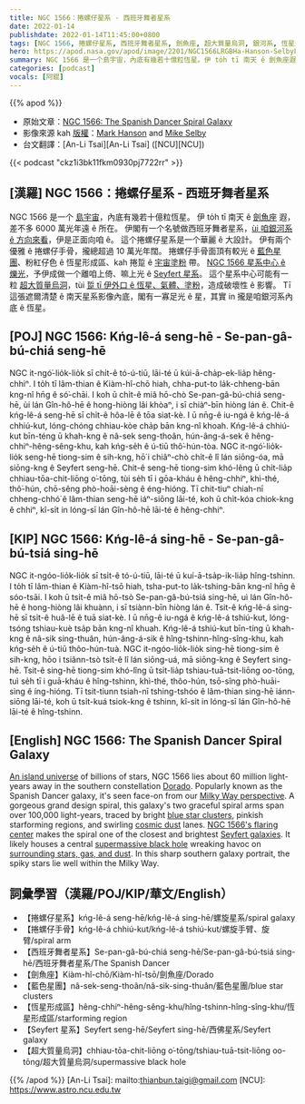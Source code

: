 ```yaml
---
title: NGC 1566：捲螺仔星系 - 西班牙舞者星系
date: 2022-01-14
publishdate: 2022-01-14T11:45:00+0800
tags: [NGC 1566, 捲螺仔星系, 西班牙舞者星系, 劍魚座, 超大質量烏洞, 銀河系, 恆星形成區, 藍色星團, 捲螺仔手骨, Seyfert 星系]
hero: https://apod.nasa.gov/apod/image/2201/NGC1566LRGBHa-Hanson-SelbyFinal1024.jpg
summary: NGC 1566 是一个島宇宙，內底有幾若十億粒恆星。伊 to̍h tī 南天 ê 劍魚座遐，差不多 6000 萬光年遠 ê 所在。
categories: [podcast]
vocals: [阿錕]
---
```


{{% apod %}}

- 原始文章：[NGC 1566: The Spanish Dancer Spiral Galaxy](https://apod.nasa.gov/apod/ap220114.html)
- 影像來源 kah [版權][copyright]：[Mark Hanson](https://www.hansonastronomy.com/) and [Mike Selby](https://www.facebook.com/masterdarksastro/)
- 台文翻譯：[An-Li Tsai][An-Li Tsai] ([NCU][NCU])

{{< podcast "ckz1i3bk11fkm0930pj7722rr" >}}

## [漢羅] NGC 1566：捲螺仔星系 - 西班牙舞者星系
NGC 1566 是一个 [島宇宙][An island universe]，內底有幾若十億粒恆星。
伊 to̍h tī 南天 ê [劍魚座][Dorado] 遐，差不多 6000 萬光年遠 ê 所在。
伊閣有一个名號做西班牙舞者星系，[ùi 咱銀河系 ê 方向來看][Milky Way perspective]，伊是正面向咱 ê。
這个捲螺仔星系是一个華麗 ê 大設計。
伊有兩个優雅 ê 捲螺仔手骨，攏總超過 10 萬光年闊。
捲螺仔手骨面頂有較光 ê [藍色星團][blue star clusters]、粉紅仔色 ê 恆星形成區、kah 捲踅 ê [宇宙塗粉][cosmic dust] 帶。
[NGC 1566 星系中心 ê 爍光][NGC 1566's flaring center]，予伊成做一个離咱上倚、嘛上光 ê [Seyfert 星系][Seyfert galaxies]。
這个星系中心可能有一粒 [超大質量烏洞][supermassive black hole]，tùi [踅 tī 伊外口 ê 恆星、氣體、塗粉][surrounding stars, gas, and dust]，造成破壞性 ê 影響。
Tī 這張遮爾清楚 ê 南天星系影像內底，閣有一寡足光 ê 星，其實 in 攏是咱銀河系內底 ê 恆星。

## [POJ] NGC 1566: Kńg-lê-á seng-hē - Se-pan-gâ-bú-chiá seng-hē
NGC it-ngó͘-lio̍k-lio̍k sī chi̍t-ê tó-ú-tiū, lāi-té ū kúi-ā-cha̍p-ek-lia̍p hêng-chhiⁿ.
I to̍h tī lâm-thian ê Kiàm-hî-chō hiah, chha-put-to la̍k-chheng-bān kng-nî hn̄g ê só͘-chāi.
I koh ū chi̍t-ê miâ hō-chò Se-pan-gâ-bú-chiá seng-hē, ùi lán Gîn-hô-hē ê hong-hiòng lâi khòaⁿ, i sī chiàⁿ-bīn hiòng lán ê.
Chit-ê kńg-lê-á seng-hē sī chi̍t-ê hôa-lē ê tōa siat-kè.
I ū nn̄g-ê iu-ngá ê kńg-lê-á chhiú-kut, lóng-chóng chhiau-kòe cha̍p bān kng-nî khoah.
Kńg-lê-á chhiú-kut bīn-téng ū khah-kng ê nâ-sek seng-thoân, hún-âng-á-sek ê hêng-chhiⁿ-hêng-sêng-khu, kah kńg-se̍h ê ú-tiū thô͘-hún-tòa.
NGC it-ngó͘-lio̍k-lio̍k seng-hē tiong-sim ê sih-kng, hō͘ i chiâⁿ-chò chi̍t-ê lî lán siōng-óa, mā siōng-kng ê Seyfert seng-hē.
Chit-ê seng-hē tiong-sim khó-lêng ū chi̍t-lia̍p chhiau-tōa-chit-liōng o͘-tōng, tùi se̍h tī i gōa-kháu ê hêng-chhiⁿ, khì-thé, thô͘-hún, chō-sêng phò-hoāi-sèng ê éng-hióng.
Tī chit-tiuⁿ chiah-nī chheng-chhó͘ ê lâm-thian seng-hē iáⁿ-siōng lāi-té, koh ū chi̍t-kóa chiok-kng ê chhiⁿ, kî-si̍t in lóng-sī lán Gîn-hô-hē lāi-té ê hêng-chhiⁿ.


## [KIP] NGC 1566: Kńg-lê-á sing-hē - Se-pan-gâ-bú-tsiá sing-hē
NGC it-ngóo-lio̍k-lio̍k sī tsi̍t-ê tó-ú-tiū, lāi-té ū kuí-ā-tsa̍p-ik-lia̍p hîng-tshinn.
I to̍h tī lâm-thian ê Kiàm-hî-tsō hiah, tsha-put-to la̍k-tshing-bān kng-nî hn̄g ê sóo-tsāi.
I koh ū tsi̍t-ê miâ hō-tsò Se-pan-gâ-bú-tsiá sing-hē, uì lán Gîn-hô-hē ê hong-hiòng lâi khuànn, i sī tsiànn-bīn hiòng lán ê.
Tsit-ê kńg-lê-á sing-hē sī tsi̍t-ê huâ-lē ê tuā siat-kè.
I ū nn̄g-ê iu-ngá ê kńg-lê-á tshiú-kut, lóng-tsóng tshiau-kuè tsa̍p bān kng-nî khuah.
Kńg-lê-á tshiú-kut bīn-tíng ū khah-kng ê nâ-sik sing-thuân, hún-âng-á-sik ê hîng-tshinn-hîng-sîng-khu, kah kńg-se̍h ê ú-tiū thôo-hún-tuà.
NGC it-ngóo-lio̍k-lio̍k sing-hē tiong-sim ê sih-kng, hōo i tsiânn-tsò tsi̍t-ê lî lán siōng-uá, mā siōng-kng ê Seyfert sing-hē.
Tsit-ê sing-hē tiong-sim khó-lîng ū tsi̍t-lia̍p tshiau-tuā-tsit-liōng oo-tōng, tuì se̍h tī i guā-kháu ê hîng-tshinn, khì-thé, thôo-hún, tsō-sîng phò-huāi-sìng ê íng-hióng.
Tī tsit-tiunn tsiah-nī tshing-tshóo ê lâm-thian sing-hē iánn-siōng lāi-té, koh ū tsi̍t-kuá tsiok-kng ê tshinn, kî-si̍t in lóng-sī lán Gîn-hô-hē lāi-té ê hîng-tshinn.

## [English] NGC 1566: The Spanish Dancer Spiral Galaxy
[An island universe][An island universe] of billions of stars, NGC 1566 lies about 60 million light-years away in the southern constellation [Dorado][Dorado].
Popularly known as the Spanish Dancer galaxy, it's seen face-on from our [Milky Way perspective][Milky Way perspective].
A gorgeous grand design spiral, this galaxy's two graceful spiral arms span over 100,000 light-years, traced by bright [blue star clusters][blue star clusters], pinkish starforming regions, and swirling [cosmic dust][cosmic dust] lanes.
[NGC 1566's flaring center][NGC 1566's flaring center] makes the spiral one of the closest and brightest [Seyfert galaxies][Seyfert galaxies].
It likely houses a central [supermassive black hole][supermassive black hole] wreaking havoc on [surrounding stars, gas, and dust][surrounding stars, gas, and dust].
In this sharp southern galaxy portrait, the spiky stars lie well within the Milky Way.

## 詞彙學習（漢羅/POJ/KIP/華文/English）
- 【捲螺仔星系】kńg-lê-á seng-hē/kńg-lê-á sing-hē/螺旋星系/spiral galaxy
- 【捲螺仔手骨】kńg-lê-á chhiú-kut/kńg-lê-á tshiú-kut/螺旋手臂、旋臂/spiral arm
- 【西班牙舞者星系】Se-pan-gâ-bú-chiá seng-hē/Se-pan-gâ-bú-tsiá sing-hē/西班牙舞者星系/The Spanish Dancer
- 【劍魚座】Kiàm-hî-chō/Kiàm-hî-tsō/劍魚座/Dorado
- 【藍色星團】nâ-sek-seng-thoân/nâ-sik-sing-thuân/藍色星團/blue star clusters
- 【恆星形成區】hêng-chhiⁿ-hêng-sêng-khu/hîng-tshinn-hîng-sîng-khu/恆星形成區/starforming region
- 【Seyfert 星系】Seyfert seng-hē/Seyfert sing-hē/西佛星系/Seyfert galaxy
- 【超大質量烏洞】chhiau-tōa-chit-liōng o͘-tōng/tshiau-tuā-tsit-liōng oo-tōng/超大質量烏洞/supermassive black hole


{{% /apod %}}
[An-Li Tsai]: mailto:thianbun.taigi@gmail.com
[NCU]: https://www.astro.ncu.edu.tw

[copyright]: https://apod.nasa.gov/apod/fap/lib/about_apod.html#srapply

[An island universe]:http://nedwww.ipac.caltech.edu/level5/March02/Gordon/Gordon2.html
[Dorado]:https://arxiv.org/abs/2009.14731
[Milky Way perspective]:https://esahubble.org/images/potw1422a/
[blue star clusters]:https://apod.nasa.gov/apod/ap990402.html
[cosmic dust]:https://www.spitzer.caltech.edu/image/sig05-013-ngc-1566
[NGC 1566's flaring center]:http://adsabs.harvard.edu/abs/2019MNRAS.483L..88P
[Seyfert galaxies]:https://en.wikipedia.org/wiki/Seyfert_galaxy
[supermassive black hole]:https://apod.nasa.gov/apod/ap181203.html
[surrounding stars, gas, and dust]:https://apod.nasa.gov/apod/ap190427.html
